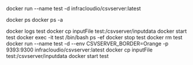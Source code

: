 docker run --name test -d infracloudio/csvserver:latest

docker ps
docker ps -a

docker logs test
docker cp inputFile test:/csvserver/inputdata
docker start test
docker exec -it test /bin/bash
ps -ef
docker stop test
docker rm test
docker run --name test -d --env CSVSERVER_BORDER=Orange -p 9393:9300 infracloudio/csvserver:latest
docker cp inputFile test:/csvserver/inputdata
docker start test
